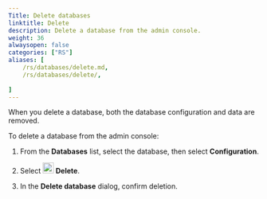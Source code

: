 ```yaml
---
Title: Delete databases 
linktitle: Delete
description: Delete a database from the admin console.
weight: 36
alwaysopen: false
categories: ["RS"]
aliases: [
    /rs/databases/delete.md,
    /rs/databases/delete/,
    
]
---
```


When you delete a database, both the database configuration and data are removed.

To delete a database from the admin console:

1. From the **Databases** list, select the database, then select **Configuration**.

1. Select <img src="/images/rs/icons/delete-icon.png#no-click" alt="Delete button" width="22px"> **Delete**.

1. In the **Delete database** dialog, confirm deletion.
